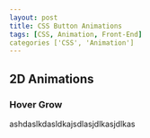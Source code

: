 ```yaml
---
layout: post
title: CSS Button Animations
tags: [CSS, Animation, Front-End]
categories ['CSS', 'Animation']
---
```


## 2D Animations

### Hover Grow


ashdaslkdasldkajsdlasjdlkasjdlkas


<script

 async src="//jsfiddle.net/mbuda03/z121kzbv/embed/html,css,result/dark/">
 
 
 </script>